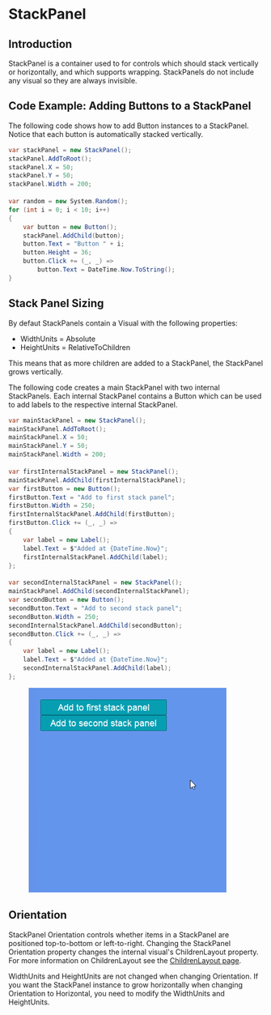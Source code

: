# StackPanel

## Introduction

StackPanel is a container used to for controls which should stack vertically or horizontally, and which supports wrapping. StackPanels do not include any visual so they are always invisible.

## Code Example: Adding Buttons to a StackPanel

The following code shows how to add Button instances to a StackPanel. Notice that each button is automatically stacked vertically.

```csharp
var stackPanel = new StackPanel();
stackPanel.AddToRoot();
stackPanel.X = 50;
stackPanel.Y = 50;
stackPanel.Width = 200;

var random = new System.Random();
for (int i = 0; i < 10; i++)
{
    var button = new Button();
    stackPanel.AddChild(button);
    button.Text = "Button " + i;
    button.Height = 36;
    button.Click += (_, _) => 
        button.Text = DateTime.Now.ToString();
}
```

## Stack Panel Sizing

By defaut StackPanels contain a Visual with the following properties:

* WidthUnits = Absolute
* HeightUnits = RelativeToChildren

This means that as more children are added to a StackPanel, the StackPanel grows vertically.

The following code creates a main StackPanel with two internal StackPanels. Each internal StackPanel contains a Button which can be used to add labels to the respective internal StackPanel.

```csharp
var mainStackPanel = new StackPanel();
mainStackPanel.AddToRoot();
mainStackPanel.X = 50;
mainStackPanel.Y = 50;
mainStackPanel.Width = 200;

var firstInternalStackPanel = new StackPanel();
mainStackPanel.AddChild(firstInternalStackPanel);
var firstButton = new Button();
firstButton.Text = "Add to first stack panel";
firstButton.Width = 250;
firstInternalStackPanel.AddChild(firstButton);
firstButton.Click += (_, _) =>
{
    var label = new Label();
    label.Text = $"Added at {DateTime.Now}";
    firstInternalStackPanel.AddChild(label);
};

var secondInternalStackPanel = new StackPanel();
mainStackPanel.AddChild(secondInternalStackPanel);
var secondButton = new Button();
secondButton.Text = "Add to second stack panel";
secondButton.Width = 250;
secondInternalStackPanel.AddChild(secondButton);
secondButton.Click += (_, _) =>
{
    var label = new Label();
    label.Text = $"Added at {DateTime.Now}";
    secondInternalStackPanel.AddChild(label);
};
```

<figure><img src="../../../../.gitbook/assets/13_09 51 57.gif" alt=""><figcaption></figcaption></figure>

## Orientation

StackPanel Orientation controls whether items in a StackPanel are positioned top-to-bottom or left-to-right. Changing the StackPanel Orientation property changes the internal visual's ChildrenLayout property. For more information on ChildrenLayout see the [ChildrenLayout page](../../../../gum-tool/gum-elements/container/children-layout.md).

WidthUnits and HeightUnits are not changed when changing Orientation. If you want the StackPanel instance to grow horizontally when changing Orientation to Horizontal, you need to modify the WidthUnits and HeightUnits.

